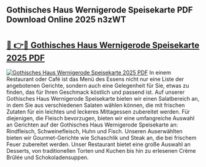 ## Gothisches Haus Wernigerode Speisekarte PDF Download Online 2025 n3zWT

# <h2><a href="http://gc5gdja.nevu.top/?p=Gothisches+Haus+Wernigerode+Speisekarte">🔗 👉🔴 Gothisches Haus Wernigerode Speisekarte 2025 PDF</a></h2>

[![Gothisches Haus Wernigerode Speisekarte 2025 PDF](https://i.imgur.com/dBaPXMq.png)](http://gc5gdja.nevu.top/?p=Gothisches+Haus+Wernigerode+Speisekarte)
In einem Restaurant oder Café ist das Menü des Essens nicht nur eine Liste der angebotenen Gerichte, sondern auch eine Gelegenheit für Sie, etwas zu finden, das für Ihren Geschmack köstlich und passend ist. Auf unserer Gothisches Haus Wernigerode Speisekarte bieten wir einen Salatbereich an, in dem Sie aus verschiedenen Salaten wählen können, die mit frischen Zutaten für ein leichtes und leckeres Mittagessen zubereitet werden. Für diejenigen, die Fleisch bevorzugen, bieten wir eine umfangreiche Auswahl an Gerichten auf der Gothisches Haus Wernigerode Speisekarte an: Rindfleisch, Schweinefleisch, Huhn und Fisch. Unseren Auserwählten bieten wir Gourmet-Gerichte wie Schaschlik und Steak an, die bei frischem Feuer zubereitet werden. Unser Restaurant bietet eine große Auswahl an Desserts, von traditionellen Torten und Kuchen bis hin zu erlesenen Crème Brûlée und Schokoladensuppen.
